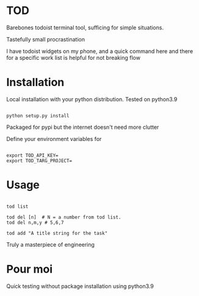 # TOD

Barebones todoist terminal tool, sufficing for simple situations.

Tastefully small procrastination

I have todoist widgets on my phone, and a quick command here and there for a specific work list is helpful for not breaking flow


# Installation


Local installation with your python distribution. Tested on python3.9

```

python setup.py install

```

Packaged for pypi but the internet doesn't need more clutter


Define your environment variables for 
```

export TOD_API_KEY= 
export TOD_TARG_PROJECT=
```

# Usage

```

tod list

tod del [n]  # N = a number from tod list.
tod del n,m,y # 5,6,7

tod add "A title string for the task"

```

Truly a masterpiece of engineering


# Pour moi

Quick testing without package installation using python3.9